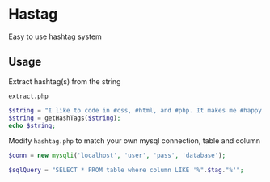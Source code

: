 # Hastag
Easy to use hashtag system

## Usage

Extract hashtag(s) from the string

`extract.php`

```php
$string = "I like to code in #css, #html, and #php. It makes me #happy.";
$string = getHashTags($string);
echo $string;
```

Modify `hashtag.php` to match your own mysql connection, table and column

```php
$conn = new mysqli('localhost', 'user', 'pass', 'database');
```

```php
$sqlQuery = "SELECT * FROM table where column LIKE '%".$tag."%'";
```
